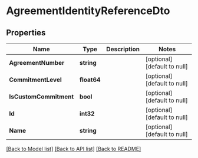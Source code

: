 # AgreementIdentityReferenceDto

## Properties
Name | Type | Description | Notes
------------ | ------------- | ------------- | -------------
**AgreementNumber** | **string** |  | [optional] [default to null]
**CommitmentLevel** | **float64** |  | [optional] [default to null]
**IsCustomCommitment** | **bool** |  | [optional] [default to null]
**Id** | **int32** |  | [optional] [default to null]
**Name** | **string** |  | [optional] [default to null]

[[Back to Model list]](../README.md#documentation-for-models) [[Back to API list]](../README.md#documentation-for-api-endpoints) [[Back to README]](../README.md)

